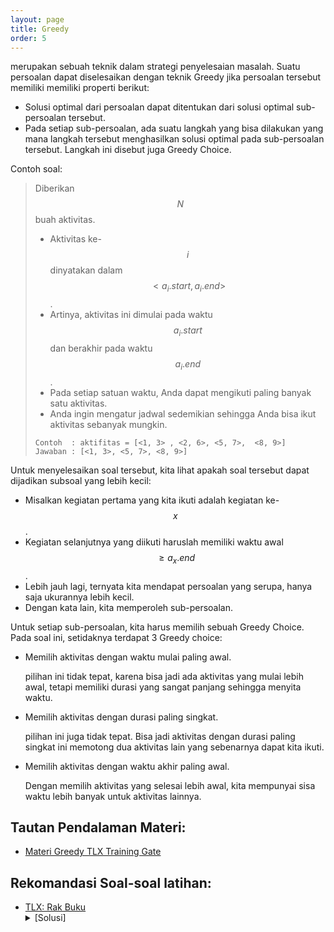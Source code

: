 ```yaml
---
layout: page
title: Greedy
order: 5
---
```

merupakan sebuah teknik dalam strategi penyelesaian masalah. Suatu persoalan dapat diselesaikan dengan teknik Greedy jika persoalan tersebut memiliki memiliki properti berikut:
- Solusi optimal dari persoalan dapat ditentukan dari solusi optimal sub-persoalan tersebut.
- Pada setiap sub-persoalan, ada suatu langkah yang bisa dilakukan yang mana langkah tersebut menghasilkan solusi optimal pada sub-persoalan tersebut. Langkah ini disebut juga Greedy Choice.

Contoh soal:

> Diberikan $$N$$ buah aktivitas.
> - Aktivitas ke-$$i$$ dinyatakan dalam $$<a_i.start, a_i.end>$$.
> - Artinya, aktivitas ini dimulai pada waktu $$a_i.start$$ dan berakhir pada waktu $$a_i.end$$.
> - Pada setiap satuan waktu, Anda dapat mengikuti paling banyak satu aktivitas.
> - Anda ingin mengatur jadwal sedemikian sehingga Anda bisa ikut aktivitas sebanyak mungkin.
> ```
> Contoh  : aktifitas = [<1, 3> , <2, 6>, <5, 7>,  <8, 9>]
> Jawaban : [<1, 3>, <5, 7>, <8, 9>]
> ```

<!--more-->
Untuk menyelesaikan soal tersebut, kita lihat apakah soal tersebut dapat dijadikan subsoal yang lebih kecil:
- Misalkan kegiatan pertama yang kita ikuti adalah kegiatan ke-$$x$$.
- Kegiatan selanjutnya yang diikuti haruslah memiliki waktu awal $$\geq a_x.end$$.
- Lebih jauh lagi, ternyata kita mendapat persoalan yang serupa, hanya saja ukurannya lebih kecil.
- Dengan kata lain, kita memperoleh sub-persoalan.

Untuk setiap sub-persoalan, kita harus memilih sebuah Greedy Choice. Pada soal ini, setidaknya terdapat 3 Greedy choice:
- Memilih aktivitas dengan waktu mulai paling awal.

  pilihan ini tidak tepat, karena bisa jadi ada aktivitas yang mulai lebih awal, tetapi memiliki durasi yang sangat panjang sehingga menyita waktu.
- Memilih aktivitas dengan durasi paling singkat.

  pilihan ini juga tidak tepat. Bisa jadi aktivitas dengan durasi paling singkat ini memotong dua aktivitas lain yang sebenarnya dapat kita ikuti.
- Memilih aktivitas dengan waktu akhir paling awal.

  Dengan memilih aktivitas yang selesai lebih awal, kita mempunyai sisa waktu lebih banyak untuk aktivitas lainnya.


## Tautan Pendalaman Materi:
- [Materi Greedy TLX Training Gate](https://training.ia-toki.org/training/curriculums/1/courses/11/chapters/54/lessons/22/)

## Rekomandasi Soal-soal latihan:
- [TLX: Rak Buku](https://training.ia-toki.org/training/curriculums/1/courses/11/chapters/54/problems/240/) 
	<details>
	<summary>[Solusi]</summary>
	Lakukan Greedy Choice dengan memilih bebek yang paling tinggi terlebih dahulu
	</details>
